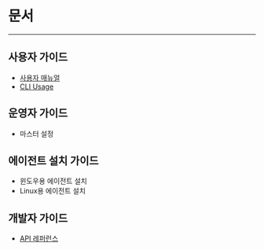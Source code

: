# 문서

---

## 사용자 가이드

- [사용자 매뉴얼](UserManual.md)
- [CLI Usage](CliUsage.md)

## 운영자 가이드

- 마스터 설정

## 에이전트 설치 가이드

- 윈도우용 에이전트 설치
- Linux용 에이전트 설치

## 개발자 가이드

- [API 레퍼런스](ApiReference)
